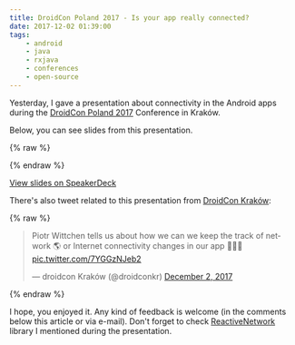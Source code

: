 ```yaml
---
title: DroidCon Poland 2017 - Is your app really connected?
date: 2017-12-02 01:39:00
tags:
	- android
	- java
	- rxjava
	- conferences
	- open-source
---
```


Yesterday, I gave a presentation about connectivity in the Android apps during the [DroidCon Poland 2017](http://droidcon.pl) Conference in Kraków. 

Below, you can see slides from this presentation. 

{% raw %}
<script async class="speakerdeck-embed" data-id="2a3a400c94c1497d8a2343e269c7d1ce" data-ratio="1.77777777777778" src="//speakerdeck.com/assets/embed.js"></script>
{% endraw %}

[View slides on SpeakerDeck](https://speakerdeck.com/pwittchen/is-your-app-really-connected-1)

There's also tweet related to this presentation from [DroidCon Kraków](https://twitter.com/droidconkr):

{% raw %}
<blockquote class="twitter-tweet" data-lang="en"><p lang="en" dir="ltr">Piotr Wittchen tells us about how we can we keep the track of network &#x1f30e; or Internet connectivity changes in our app &#x1f4f1;&#x1f198;&#x1f642; <a href="https://t.co/7YGGzNJeb2">pic.twitter.com/7YGGzNJeb2</a></p>&mdash; droidcon Kraków (@droidconkr) <a href="https://twitter.com/droidconkr/status/936889529566347265?ref_src=twsrc%5Etfw">December 2, 2017</a></blockquote>
<script async src="https://platform.twitter.com/widgets.js" charset="utf-8"></script>

{% endraw %}

I hope, you enjoyed it. Any kind of feedback is welcome (in the comments below this article or via e-mail). Don't forget to check [ReactiveNetwork](https://github.com/pwittchen/ReactiveNetwork) library I mentioned during the presentation.
